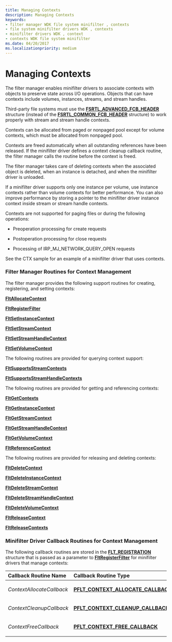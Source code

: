 ```yaml
---
title: Managing Contexts
description: Managing Contexts
keywords:
- filter manager WDK file system minifilter , contexts
- file system minifilter drivers WDK , contexts
- minifilter drivers WDK , context
- contexts WDK file system minifilter
ms.date: 04/20/2017
ms.localizationpriority: medium
---
```


# Managing Contexts


The filter manager enables minifilter drivers to associate contexts with objects to preserve state across I/O operations. Objects that can have contexts include volumes, instances, streams, and stream handles.

Third-party file systems must use the [**FSRTL\_ADVANCED\_FCB\_HEADER**](/windows-hardware/drivers/ddi/ntifs/ns-ntifs-_fsrtl_advanced_fcb_header) structure (instead of the [**FSRTL\_COMMON\_FCB\_HEADER**](/windows-hardware/drivers/ddi/ntifs/ns-ntifs-_fsrtl_common_fcb_header) structure) to work properly with stream and stream handle contexts.

Contexts can be allocated from paged or nonpaged pool except for volume contexts, which must be allocated from nonpaged pool.

Contexts are freed automatically when all outstanding references have been released. If the minifilter driver defines a context cleanup callback routine, the filter manager calls the routine before the context is freed.

The filter manager takes care of deleting contexts when the associated object is deleted, when an instance is detached, and when the minifilter driver is unloaded.

If a minifilter driver supports only one instance per volume, use instance contexts rather than volume contexts for better performance. You can also improve performance by storing a pointer to the minifilter driver instance context inside stream or stream handle contexts.

Contexts are not supported for paging files or during the following operations:

-   Preoperation processing for create requests

-   Postoperation processing for close requests

-   Processing of IRP\_MJ\_NETWORK\_QUERY\_OPEN requests

See the CTX sample for an example of a minifilter driver that uses contexts.

### <span id="Filter_Manager_Routines_for_Context_Management"></span><span id="filter_manager_routines_for_context_management"></span><span id="FILTER_MANAGER_ROUTINES_FOR_CONTEXT_MANAGEMENT"></span>Filter Manager Routines for Context Management

The filter manager provides the following support routines for creating, registering, and setting contexts:

[**FltAllocateContext**](/windows-hardware/drivers/ddi/fltkernel/nf-fltkernel-fltallocatecontext)

[**FltRegisterFilter**](/windows-hardware/drivers/ddi/fltkernel/nf-fltkernel-fltregisterfilter)

[**FltSetInstanceContext**](/windows-hardware/drivers/ddi/fltkernel/nf-fltkernel-fltsetinstancecontext)

[**FltSetStreamContext**](/windows-hardware/drivers/ddi/fltkernel/nf-fltkernel-fltsetstreamcontext)

[**FltSetStreamHandleContext**](/windows-hardware/drivers/ddi/fltkernel/nf-fltkernel-fltsetstreamhandlecontext)

[**FltSetVolumeContext**](/windows-hardware/drivers/ddi/fltkernel/nf-fltkernel-fltsetvolumecontext)

The following routines are provided for querying context support:

[**FltSupportsStreamContexts**](/windows-hardware/drivers/ddi/fltkernel/nf-fltkernel-fltsupportsstreamcontexts)

[**FltSupportsStreamHandleContexts**](/windows-hardware/drivers/ddi/fltkernel/nf-fltkernel-fltsupportsstreamhandlecontexts)

The following routines are provided for getting and referencing contexts:

[**FltGetContexts**](/windows-hardware/drivers/ddi/fltkernel/nf-fltkernel-fltgetcontexts)

[**FltGetInstanceContext**](/windows-hardware/drivers/ddi/fltkernel/nf-fltkernel-fltgetinstancecontext)

[**FltGetStreamContext**](/windows-hardware/drivers/ddi/fltkernel/nf-fltkernel-fltgetstreamcontext)

[**FltGetStreamHandleContext**](/windows-hardware/drivers/ddi/fltkernel/nf-fltkernel-fltgetstreamhandlecontext)

[**FltGetVolumeContext**](/windows-hardware/drivers/ddi/fltkernel/nf-fltkernel-fltgetvolumecontext)

[**FltReferenceContext**](/windows-hardware/drivers/ddi/fltkernel/nf-fltkernel-fltreferencecontext)

The following routines are provided for releasing and deleting contexts:

[**FltDeleteContext**](/windows-hardware/drivers/ddi/fltkernel/nf-fltkernel-fltdeletecontext)

[**FltDeleteInstanceContext**](/windows-hardware/drivers/ddi/fltkernel/nf-fltkernel-fltdeleteinstancecontext)

[**FltDeleteStreamContext**](/windows-hardware/drivers/ddi/fltkernel/nf-fltkernel-fltdeletestreamcontext)

[**FltDeleteStreamHandleContext**](/windows-hardware/drivers/ddi/fltkernel/nf-fltkernel-fltdeletestreamhandlecontext)

[**FltDeleteVolumeContext**](/windows-hardware/drivers/ddi/fltkernel/nf-fltkernel-fltdeletevolumecontext)

[**FltReleaseContext**](/windows-hardware/drivers/ddi/fltkernel/nf-fltkernel-fltreleasecontext)

[**FltReleaseContexts**](/windows-hardware/drivers/ddi/fltkernel/nf-fltkernel-fltreleasecontexts)

### <span id="Minifilter_Driver_Callback_Routines_for_Context_Management"></span><span id="minifilter_driver_callback_routines_for_context_management"></span><span id="MINIFILTER_DRIVER_CALLBACK_ROUTINES_FOR_CONTEXT_MANAGEMENT"></span>Minifilter Driver Callback Routines for Context Management

The following callback routines are stored in the [**FLT\_REGISTRATION**](/windows-hardware/drivers/ddi/fltkernel/ns-fltkernel-_flt_registration) structure that is passed as a parameter to [**FltRegisterFilter**](/windows-hardware/drivers/ddi/fltkernel/nf-fltkernel-fltregisterfilter) for minifilter drivers that manage contexts:

<table>
<colgroup>
<col width="50%" />
<col width="50%" />
</colgroup>
<thead>
<tr class="header">
<th align="left">Callback Routine Name</th>
<th align="left">Callback Routine Type</th>
</tr>
</thead>
<tbody>
<tr class="odd">
<td align="left"><p><em>ContextAllocateCallback</em></p></td>
<td align="left"><p><a href="/windows-hardware/drivers/ddi/fltkernel/nc-fltkernel-pflt_context_allocate_callback" data-raw-source="[&lt;strong&gt;PFLT_CONTEXT_ALLOCATE_CALLBACK&lt;/strong&gt;](/windows-hardware/drivers/ddi/fltkernel/nc-fltkernel-pflt_context_allocate_callback)"><strong>PFLT_CONTEXT_ALLOCATE_CALLBACK</strong></a></p></td>
</tr>
<tr class="even">
<td align="left"><p><em>ContextCleanupCallback</em></p></td>
<td align="left"><p><a href="/windows-hardware/drivers/ddi/fltkernel/nc-fltkernel-pflt_context_cleanup_callback" data-raw-source="[&lt;strong&gt;PFLT_CONTEXT_CLEANUP_CALLBACK&lt;/strong&gt;](/windows-hardware/drivers/ddi/fltkernel/nc-fltkernel-pflt_context_cleanup_callback)"><strong>PFLT_CONTEXT_CLEANUP_CALLBACK</strong></a></p></td>
</tr>
<tr class="odd">
<td align="left"><p><em>ContextFreeCallback</em></p></td>
<td align="left"><p><a href="/windows-hardware/drivers/ddi/fltkernel/nc-fltkernel-pflt_context_free_callback" data-raw-source="[&lt;strong&gt;PFLT_CONTEXT_FREE_CALLBACK&lt;/strong&gt;](/windows-hardware/drivers/ddi/fltkernel/nc-fltkernel-pflt_context_free_callback)"><strong>PFLT_CONTEXT_FREE_CALLBACK</strong></a></p></td>
</tr>
</tbody>
</table>

 


